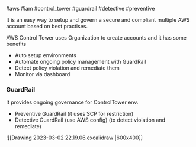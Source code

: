 #aws #iam #control_tower #guardrail #detective #preventive

It is an easy way to setup and govern a secure and compliant multiple AWS account based on best practises.

AWS Control Tower uses Organization to create accounts and it has some benefits
- Auto setup environments
- Automate ongoing policy management with GuardRail
- Detect policy violation and remediate them
- Monitor via dashboard

### GuardRail
It provides ongoing governance for ControlTower env.
- Preventive GuardRail (it uses SCP for restriction)
- Detective GuardRail (use AWS config) (to detect violation and remediate)

![[Drawing 2023-03-02 22.19.06.excalidraw |600x400]]